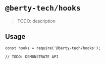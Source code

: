 # `@berty-tech/hooks`

> TODO: description

## Usage

```
const hooks = require('@berty-tech/hooks');

// TODO: DEMONSTRATE API
```

